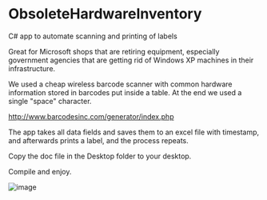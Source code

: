 ObsoleteHardwareInventory
=========================

C# app to automate scanning and printing of labels

Great for Microsoft shops that are retiring equipment, especially government agencies that are getting rid of Windows XP machines in their infrastructure.   

We used a cheap wireless barcode scanner with common hardware information stored in barcodes put inside a table.  At the end we used a single "space" character.

http://www.barcodesinc.com/generator/index.php


The app takes all data fields and saves them to an excel file with timestamp, and afterwards prints a label, and the process repeats.  

Copy the doc file in the Desktop folder to your desktop.  

Compile and enjoy.

![image](https://cloud.githubusercontent.com/assets/684524/2660248/8e9c4054-c01d-11e3-9959-0b2e98115579.png)
